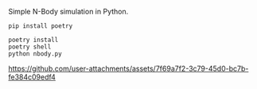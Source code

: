 Simple N-Body simulation in Python.

`pip install poetry`

```
poetry install
poetry shell
python nbody.py
```

https://github.com/user-attachments/assets/7f69a7f2-3c79-45d0-bc7b-fe384c09edf4

